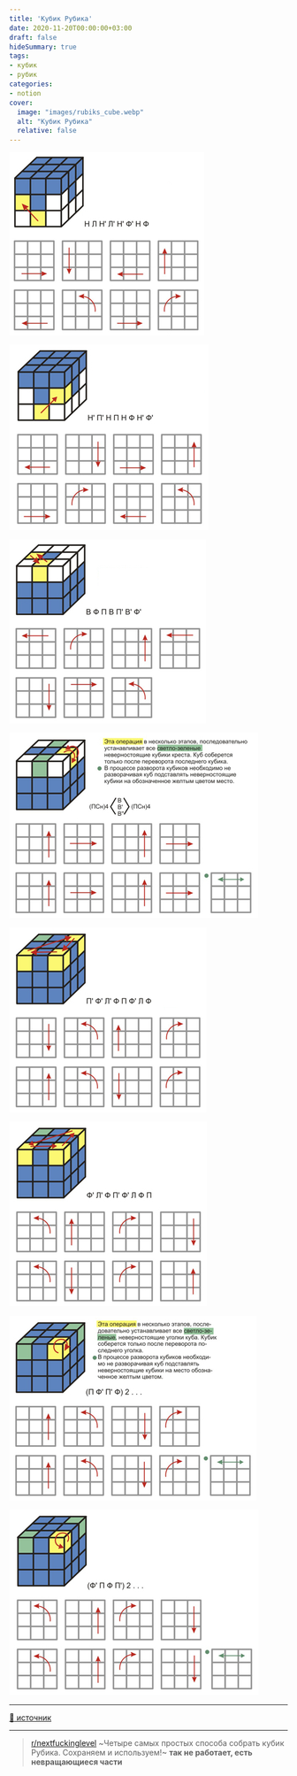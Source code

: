 ```yaml
---
title: 'Кубик Рубика'
date: 2020-11-20T00:00:00+03:00
draft: false
hideSummary: true
tags:
- кубик
- рубик
categories:
- notion
cover:
  image: "images/rubiks_cube.webp"
  alt: "Кубик Рубика"
  relative: false
---
```


![шаг 1](../../images/rubiks_cube1.png "шаг 1")

![шаг 2](../../images/rubiks_cube2.png "шаг 2")

![шаг 3](../../images/rubiks_cube3.png "шаг 3")

![шаг 4](../../images/rubiks_cube4.png "шаг 4")

![шаг 5](../../images/rubiks_cube5.png "шаг 5")

![шаг 6](../../images/rubiks_cube6.png "шаг 6")

![шаг 7](../../images/rubiks_cube7.png "шаг 7")

![шаг 8](../../images/rubiks_cube8.png "шаг 8")

---

[:link: источник](https://welday.org/blog/interesting/rubiks-cube/)

---

> [r/nextfuckinglevel](https://t.me/Reddit/29552)
~Четыре самых простых способа собрать кубик Рубика. Сохраняем и используем!~ **так не работает, есть невращающиеся части**